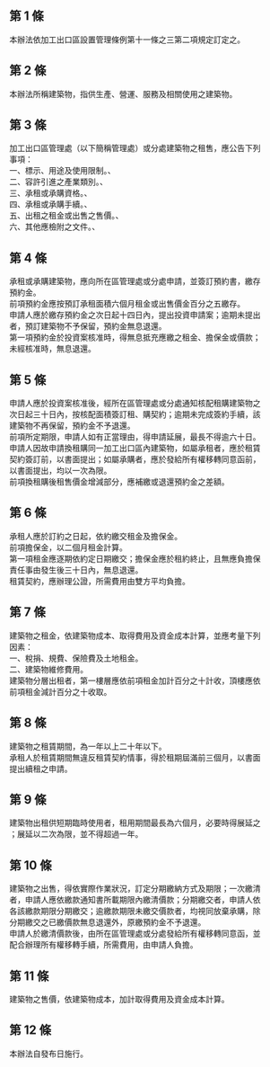 第 1 條
-------
本辦法依加工出口區設置管理條例第十一條之三第二項規定訂定之。

第 2 條
-------
本辦法所稱建築物，指供生產、營運、服務及相關使用之建築物。

第 3 條
-------
加工出口區管理處（以下簡稱管理處）或分處建築物之租售，應公告下列  
事項：　  
一、標示、用途及使用限制。、　　　　　　　　　　　　　　　　　　　　　　　　　　　　  
二、容許引進之產業類別。、　　　　　　　　　　　　　　　  
三、承租或承購資格。、　　　　　　　　　　　　　　　　　　　  
四、承租或承購手續。、　　　　　　　　　　　　　　　　　  
五、出租之租金或出售之售價。、　　　　　　　　　　　　　  
六、其他應檢附之文件。、　　　　　　　　　　　　　　　　　　　　　　

第 4 條
-------
承租或承購建築物，應向所在區管理處或分處申請，並簽訂預約書，繳存  
預約金。  
前項預約金應按預訂承租面積六個月租金或出售價金百分之五繳存。  
申請人應於繳存預約金之次日起十四日內，提出投資申請案；逾期未提出  
者，預訂建築物不予保留，預約金無息退還。  
第一項預約金於投資案核准時，得無息抵充應繳之租金、擔保金或價款；  
未經核准時，無息退還。

第 5 條
-------
申請人應於投資案核准後，經所在區管理處或分處通知核配租購建築物之  
次日起三十日內，按核配面積簽訂租、購契約；逾期未完成簽約手續，該  
建築物不再保留，預約金不予退還。  
前項所定期限，申請人如有正當理由，得申請延展，最長不得逾六十日。  
申請人因故申請換租購同一加工出口區內建築物，如屬承租者，應於租賃  
契約簽訂前，以書面提出；如屬承購者，應於發給所有權移轉同意函前，  
以書面提出，均以一次為限。  
前項換租購後租售價金增減部分，應補繳或退還預約金之差額。

第 6 條
-------
承租人應於訂約之日起，依約繳交租金及擔保金。  
前項擔保金，以二個月租金計算。  
第一項租金應逐期依約定日期繳交；擔保金應於租約終止，且無應負擔保  
責任事由發生後三十日內，無息退還。  
租賃契約，應辦理公證，所需費用由雙方平均負擔。

第 7 條
-------
建築物之租金，依建築物成本、取得費用及資金成本計算，並應考量下列  
因素：  
一、稅捐、規費、保險費及土地租金。  
二、建築物維修費用。  
建築物分層出租者，第一樓層應依前項租金加計百分之十計收，頂樓應依  
前項租金減計百分之十收取。

第 8 條
-------
建築物之租賃期間，為一年以上二十年以下。  
承租人於租賃期間無違反租賃契約情事，得於租期屆滿前三個月，以書面  
提出續租之申請。

第 9 條
-------
建築物出租供短期臨時使用者，租用期間最長為六個月，必要時得展延之  
；展延以二次為限，並不得超過一年。

第 10 條
--------
建築物之出售，得依實際作業狀況，訂定分期繳納方式及期限；一次繳清  
者，申請人應依繳款通知書所載期限內繳清價款；分期繳交者，申請人依  
各該繳款期限分期繳交；逾繳款期限未繳交價款者，均視同放棄承購，除  
分期繳交之已繳價款無息退還外，原繳預約金不予退還。  
申請人於繳清價款後，由所在區管理處或分處發給所有權移轉同意函，並  
配合辦理所有權移轉手續，所需費用，由申請人負擔。

第 11 條
--------
建築物之售價，依建築物成本，加計取得費用及資金成本計算。

第 12 條
--------
本辦法自發布日施行。

